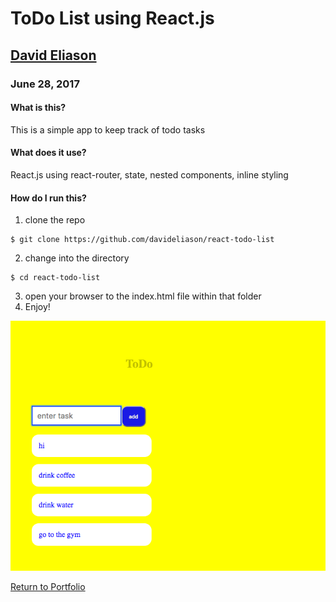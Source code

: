 # ToDo List using React.js
## [David Eliason](http://www.davethemaker.com)
### June 28, 2017

#### What is this?
This is a simple app to keep track of todo tasks

#### What does it use?
React.js using react-router, state, nested components, inline styling

#### How do I run this?
1. clone the repo
````
$ git clone https://github.com/davideliason/react-todo-list
````
2. change into the directory
````
$ cd react-todo-list
````
3. open your browser to the index.html file within that folder
4. Enjoy!

![react-todo](./react-todo.png?raw=true "react-todo-list")

[Return to Portfolio](https://davideliason.github.io/)